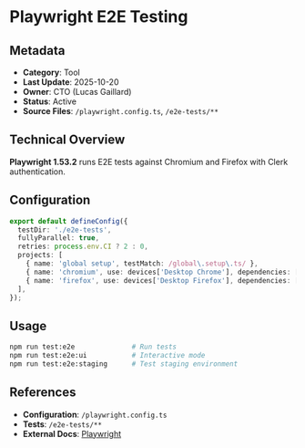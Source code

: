 # Playwright E2E Testing

## Metadata
- **Category**: Tool
- **Last Update**: 2025-10-20
- **Owner**: CTO (Lucas Gaillard)
- **Status**: Active
- **Source Files**: `/playwright.config.ts`, `/e2e-tests/**`

## Technical Overview

**Playwright 1.53.2** runs E2E tests against Chromium and Firefox with Clerk authentication.

## Configuration

```typescript
export default defineConfig({
  testDir: './e2e-tests',
  fullyParallel: true,
  retries: process.env.CI ? 2 : 0,
  projects: [
    { name: 'global setup', testMatch: /global\.setup\.ts/ },
    { name: 'chromium', use: devices['Desktop Chrome'], dependencies: ['global setup'] },
    { name: 'firefox', use: devices['Desktop Firefox'], dependencies: ['global setup'] },
  ],
});
```

## Usage

```bash
npm run test:e2e              # Run tests
npm run test:e2e:ui           # Interactive mode
npm run test:e2e:staging      # Test staging environment
```

## References
- **Configuration**: `/playwright.config.ts`
- **Tests**: `/e2e-tests/**`
- **External Docs**: [Playwright](https://playwright.dev/)
